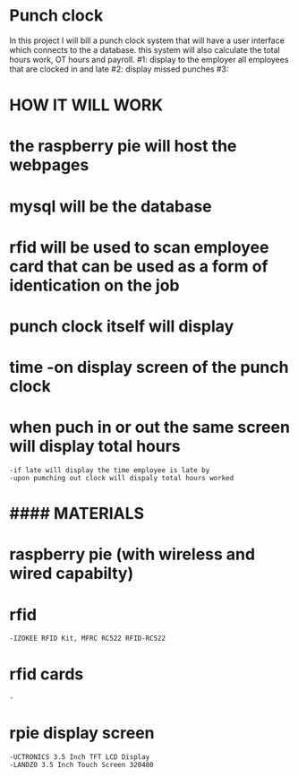 # Punch clock 
In this project I will bill a punch clock system that will have a user interface which connects to the a database. this system will also calculate the total hours work, OT hours and payroll. 
#1: display to the employer all employees that are clocked in and late
#2: display missed punches
#3: 
# HOW IT WILL WORK
# the raspberry pie will host the webpages 
# mysql will be the database 
# rfid will be used to scan employee card that can be used as a form of identication on the job
# punch clock itself will display
# time -on display screen of the punch clock
# when puch in or out the same screen will display total hours
    -if late will display the time employee is late by
    -upon pumching out clock will dispaly total hours worked
# #### MATERIALS ####
# raspberry pie (with wireless and wired capabilty)
# rfid
    -IZOKEE RFID Kit, MFRC RC522 RFID-RC522
# rfid cards
    -
# rpie display screen
    -UCTRONICS 3.5 Inch TFT LCD Display 
    -LANDZO 3.5 Inch Touch Screen 320480
